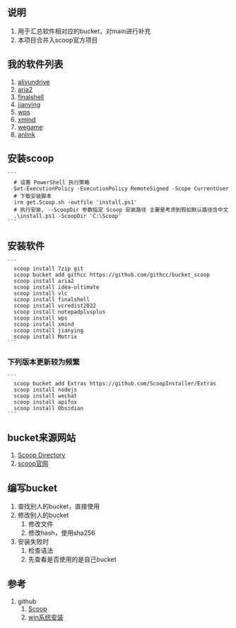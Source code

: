 ## 说明
1. 用于汇总软件相对应的bucket，对main进行补充
2. 本项目合并入scoop官方项目

## 我的软件列表
1. [aliyundrive](https://github.com/akirco/aki-apps)
2. [aria2](https://github.com/akirco/aki-apps)
3. [finalshell](https://github.com/ViCrack/scoop-bucket)
4. [jianying](https://github.com/magicedy/scoop-bucket-m)
5. [wps](https://github.com/WinApps-share/WinApps-bucket)
6. [xmind](https://github.com/wholegale39/onetab)
7. [wegame](https://github.com/akirco/aki-apps)
8. [anlink](https://github.com/gendloop/gendloopBucket)

## 安装scoop
    ```
      # 设置 PowerShell 执行策略
      Set-ExecutionPolicy -ExecutionPolicy RemoteSigned -Scope CurrentUser
      # 下载安装脚本
      irm get.Scoop.sh -outfile 'install.ps1'
      # 执行安装, --ScoopDir 参数指定 Scoop 安装路径 主要是考虑到假如默认路径含中文
      .\install.ps1 -ScoopDir 'C:\Scoop'
    ```

## 安装软件
    ```
      scoop install 7zip git
      scoop bucket add githcc https://github.com/githcc/bucket_scoop
      scoop install aria2
      scoop install idea-ultimate
      scoop install vlc
      scoop install finalshell  
      scoop install vcredist2022
      scoop install notepadplusplus
      scoop install wps
      scoop install xmind
      scoop install jianying
      scoop install Motrix
    ```
### 下列版本更新较为频繁
    ```
      scoop bucket add Extras https://github.com/ScoopInstaller/Extras
      scoop install nodejs
      scoop install wechat
      scoop install apifox
      scoop install Obsidian
    ```

## bucket来源网站
1.  [Scoop Directory](https://rasa.github.io/scoop-directory/search)
2.  [scoop官网](https://Scoop.sh/)

## 编写bucket
1. 查找别人的bucket，直接使用
2. 修改别人的bucket
   1. 修改文件
   2. 修改hash，使用sha256
3. 安装失败时
   1. 检查语法
   2. 先查看是否使用的是自己bucket

## 参考
1. github
   1. [Scoop](https://github.com/githcc/knowledge_self/blob/main/%E8%BD%AF%E4%BB%B6/%E4%BD%BF%E7%94%A8/Scoop.md)
   2. [win系统安装](https://github.com/githcc/knowledge_self/blob/main/%E7%B3%BB%E7%BB%9F/%E5%AE%89%E8%A3%85/win.md)